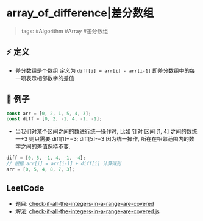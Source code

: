 # array_of_difference|差分数组

> tags: #Algorithm #Array #差分数组

## ⚡️ 定义

- 差分数组是个数组 定义为 `diff[i] = arr[i] - arr[i-1]` 即差分数组中的每一项表示相邻数字的差值

## 🌰 例子

```js
const arr = [0, 2, 1, 5, 4, 3];
const diff = [0, 2, -1, 4, -1, -1];
```

- 当我们对某个区间之间的数进行统一操作时, 比如 针对 区间 [1, 4] 之间的数统一+3 则只需要 diff[1]+=3; diff[5]-=3 因为统一操作, 所在在相邻范围内的数字之间的差值保持不变.

```js
diff = [0, 5, -1, 4, -1, -4];
// 根据 arr[i] = arr[i-1] + diff[i] 计算得到
arr = [0, 5, 4, 8, 7, 3];
```

## LeetCode

- 题目: [check-if-all-the-integers-in-a-range-are-covered](https://leetcode-cn.com/problems/check-if-all-the-integers-in-a-range-are-covered/)
- 解法: [check-if-all-the-integers-in-a-range-are-covered.js](https://github.com/SherryQueen/56Note/blob/main/Algorithm/Leetcode/check-if-all-the-integers-in-a-range-are-covered.js)
